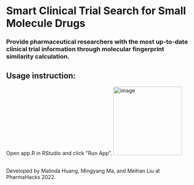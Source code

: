 # Smart Clinical Trial Search for Small Molecule Drugs
### Provide pharmaceutical researchers with the most up-to-date clinical trial information through molecular fingerprint similarity calculation.

## Usage instruction:
Open app.R in RStudio and click "Run App".
<img width="186" alt="image" src="https://user-images.githubusercontent.com/36162640/160281564-05f6ee33-5389-4de5-ad53-84bc9e86dc97.png">



\
Developed by Malinda Huang, Mingyang Ma, and Meihan Liu at PharmaHacks 2022.

